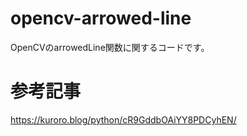 # opencv-arrowed-line
OpenCVのarrowedLine関数に関するコードです。

# 参考記事
https://kuroro.blog/python/cR9GddbOAiYY8PDCyhEN/
